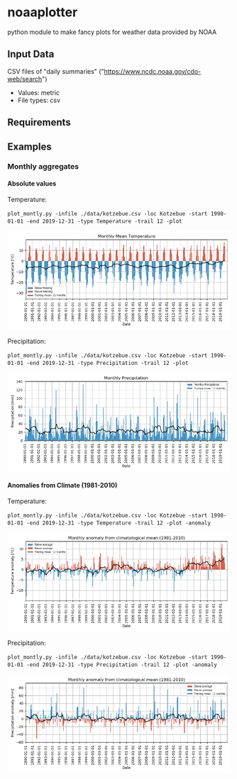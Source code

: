 # noaaplotter
python module to make fancy plots for weather data provided by NOAA

## Input Data

CSV files of "daily summaries"
("https://www.ncdc.noaa.gov/cdo-web/search")
* Values: metric
* File types: csv

## Requirements


## Examples
### Monthly aggregates
#### Absolute values

Temperature:

`plot_montly.py -infile ./data/kotzebue.csv -loc Kotzebue -start 1990-01-01 -end 2019-12-31 -type Temperature -trail 12 -plot`

![alt text](https://raw.githubusercontent.com/initze/noaaplotter/master/figures/monthly_series_temperature_12mthsTrMn_Kotzebue.png "Mean monthly temperatures with 12 months trailing mean")

Precipitation:


`plot_montly.py -infile ./data/kotzebue.csv -loc Kotzebue -start 1990-01-01 -end 2019-12-31 -type Precipitation -trail 12 -plot`

![alt text](https://raw.githubusercontent.com/initze/noaaplotter/master/figures/monthly_series_precipitation_12mthsTrMn_Kotzebue.png "Mean monthly temperatures with 12 months trailing mean")

#### Anomalies from Climate (1981-2010)

Temperature:

`plot_montly.py -infile ./data/kotzebue.csv -loc Kotzebue -start 1990-01-01 -end 2019-12-31 -type Temperature -trail 12 -plot -anomaly`

![alt text](https://raw.githubusercontent.com/initze/noaaplotter/master/figures/monthly_series_temperature_12mthsTrMn_Kotzebue_anomaly.png "Mean monthly temperatures with 12 months trailing mean")

Precipitation:


`plot_montly.py -infile ./data/kotzebue.csv -loc Kotzebue -start 1990-01-01 -end 2019-12-31 -type Precipitation -trail 12 -plot -anomaly`

![alt text](https://raw.githubusercontent.com/initze/noaaplotter/master/figures/monthly_series_precipitation_12mthsTrMn_Kotzebue_anomaly.png "Mean monthly temperatures with 12 months trailing mean")
